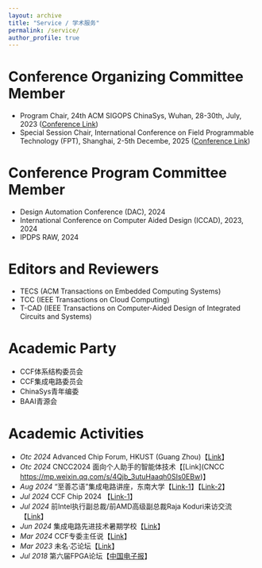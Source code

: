 ```yaml
---
layout: archive
title: "Service / 学术服务"
permalink: /service/
author_profile: true
---
```


Conference Organizing Committee Member
======
- Program Chair, 24th ACM SIGOPS ChinaSys, Wuhan, 28-30th, July, 2023 ([Conference Link](https://www.acmturc.com/2023/cn/SIGOPS_China.html))
- Special Session Chair, International Conference on Field Programmable Technology (FPT), Shanghai, 2-5th Decembe, 2025 ([Conference Link](https://fpt2025.shanghaitech.edu.cn/))


Conference Program Committee Member
======
- Design Automation Conference (DAC), 2024
- International Conference on Computer Aided Design (ICCAD), 2023, 2024
- IPDPS RAW, 2024

Editors and Reviewers
======
- TECS (ACM Transactions on Embedded Computing Systems)   
- TCC (IEEE Transactions on Cloud Computing)
- T-CAD (IEEE Transactions on Computer-Aided Design of Integrated Circuits and Systems)

Academic Party
======
- CCF体系结构委员会
- CCF集成电路委员会
- ChinaSys青年编委
- BAAI青源会

Academic Activities
======
- *Otc 2024*	Advanced Chip Forum, HKUST (Guang Zhou)【[Link](https://mp.weixin.qq.com/s/BvpbjvrlK3eUeifYl0kXHg)】
- *Otc 2024*	CNCC2024 面向个人助手的智能体技术【[Link](CNCC https://mp.weixin.qq.com/s/4Qjb_3utuHaaqh0SIs0EBw)】
- *Aug 2024*	“至善芯语”集成电路讲座，东南大学【[Link-1](https://mp.weixin.qq.com/s/tn1PzQCjj1PmFBYG01tg8Q)】【[Link-2](https://mp.weixin.qq.com/s/puMZL3L_FeGx7Z9ldKGlXQ)】
- *Jul 2024*	CCF Chip 2024 【[Link-1](https://ccf.org.cn/chip2024/general_1054)】
- *Jul 2024*	前Intel执行副总裁/前AMD高级副总裁Raja Koduri来访交流【[Link](https://mp.weixin.qq.com/s/nrZVAfx5kqi0I3G51jvFyg)】
- *Jun 2024*	集成电路先进技术暑期学校【[Link](https://mp.weixin.qq.com/s/6heCkJFCiT2AE1OiT9-PcQ)】
- *Mar 2024*	CCF专委主任说【[Link](https://mp.weixin.qq.com/s/y4mhjL9ogJi7d_cZBKQZIw)】
- *Mar 2023*	未名·芯论坛【[Link](https://ic.pku.edu.cn/xwdt/8b6fe51215ad43b996b1fc4d9245a23f.htm)】
- *Jul 2018*	第六届FPGA论坛【[中国电子报](http://m.cena.com.cn/semi/20180725/94807.html)】
